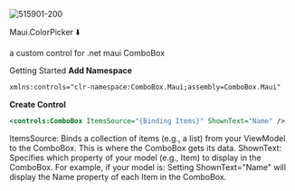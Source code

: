 ![515901-200](https://github.com/user-attachments/assets/8d35eb74-f195-4117-ad83-06e2a83b92c4)

Maui.ColorPicker ⬇️

a custom control for .net maui ComboBox

Getting Started
**Add Namespace**
```xml
xmlns:controls="clr-namespace:ComboBox.Maui;assembly=ComboBox.Maui"
```
**Create Control**
```xml
<controls:ComboBox ItemsSource="{Binding Items}" ShownText="Name" />
```
ItemsSource: Binds a collection of items (e.g., a list) from your ViewModel to the ComboBox. This is where the ComboBox gets its data.
ShownText: Specifies which property of your model (e.g., Item) to display in the ComboBox. For example, if your model is:
Setting ShownText="Name" will display the Name property of each Item in the ComboBox.
